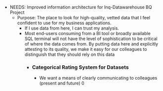 - NEEDS: Improved information architecture for Inq-Datawarehouse BQ Project
	- Purpose: The place to look for high-quality, vetted data that I feel confident to use for my business applications.
		- If I use data from here, I can trust my analysis.
		- Most end-users consuming from a BI tool or broadly available SQL terminal will not have the level of sophistication to be critical of where the data comes from. By putting data here and explicitly attesting to its quality, we make it easy for our colleagues to distinguish that they should rely on this data
			- ### Categorical Rating System for Datasets
				- We want a means of clearly communicating to colleagues (present and future) 0